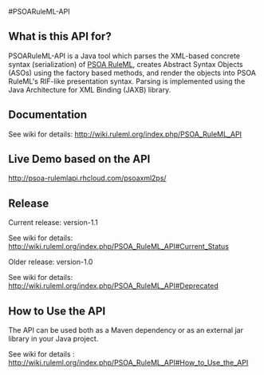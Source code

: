 #PSOARuleML-API

## What is this API for?
PSOARuleML-API is a Java tool which parses the XML-based concrete syntax (serialization) of [PSOA RuleML](http://wiki.ruleml.org/index.php/PSOA_RuleML), creates  Abstract Syntax Objects (ASOs)  using the factory based methods, and render the objects into PSOA RuleML's RIF-like presentation syntax. Parsing is implemented using the Java Architecture for XML Binding (JAXB) library.

## Documentation

See wiki for details: http://wiki.ruleml.org/index.php/PSOA_RuleML_API

## Live Demo based on the API

<http://psoa-rulemlapi.rhcloud.com/psoaxml2ps/>

## Release

Current release: version-1.1

See wiki for  details: http://wiki.ruleml.org/index.php/PSOA_RuleML_API#Current_Status

Older release: version-1.0

See wiki for details: http://wiki.ruleml.org/index.php/PSOA_RuleML_API#Deprecated

## How to Use the API

The API can be used both as a Maven dependency or as an external jar library in your Java project.

See wiki for details : http://wiki.ruleml.org/index.php/PSOA_RuleML_API#How_to_Use_the_API
